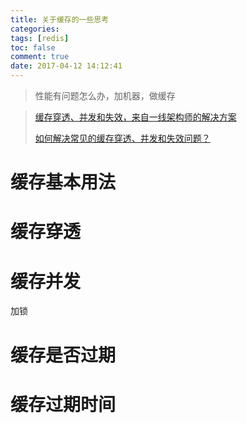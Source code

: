 ```yaml
---
title: 关于缓存的一些思考
categories:
tags: [redis]
toc: false
comment: true
date: 2017-04-12 14:12:41
---
```



> 性能有问题怎么办，加机器，做缓存


<!--more-->
>[缓存穿透、并发和失效，来自一线架构师的解决方案](http://mp.weixin.qq.com/s?__biz=MzA5Nzc4OTA1Mw==&mid=2659597537&idx=1&sn=9c91d231315b507b5eaea0e465a01423&scene=21#wechat_redirect)
>
>[如何解决常见的缓存穿透、并发和失效问题？](http://mp.weixin.qq.com/s/CCRa-qbgnNYSI4b10q4F9g)

# 缓存基本用法

# 缓存穿透

# 缓存并发
加锁

# 缓存是否过期

# 缓存过期时间
